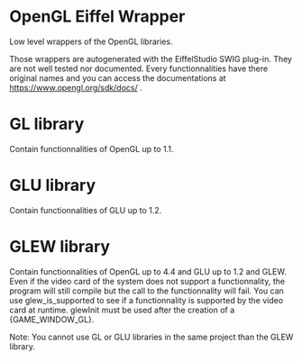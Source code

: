 OpenGL Eiffel Wrapper
=====================

Low level wrappers of the OpenGL libraries.

Those wrappers are autogenerated with the EiffelStudio SWIG plug-in. They are
not well tested nor documented. Every functionnalities have there original
names and you can access the documentations at https://www.opengl.org/sdk/docs/ .

GL library
========

Contain functionnalities of OpenGL up to 1.1.

GLU library
=========

Contain functionnalities of GLU up to 1.2.

GLEW library
===========

Contain functionnalities of OpenGL up to 4.4 and GLU up to 1.2 and GLEW.
Even if the video card of the system does not support a functionnality, the program will
still compile but the call to the functionnality will fail. You can use glew_is_supported
to see if a functionnality is supported by the video card at runtime. glewInit must be used
after the creation of a {GAME_WINDOW_GL}.

Note: You cannot use GL or GLU libraries in the same project than the GLEW library.

